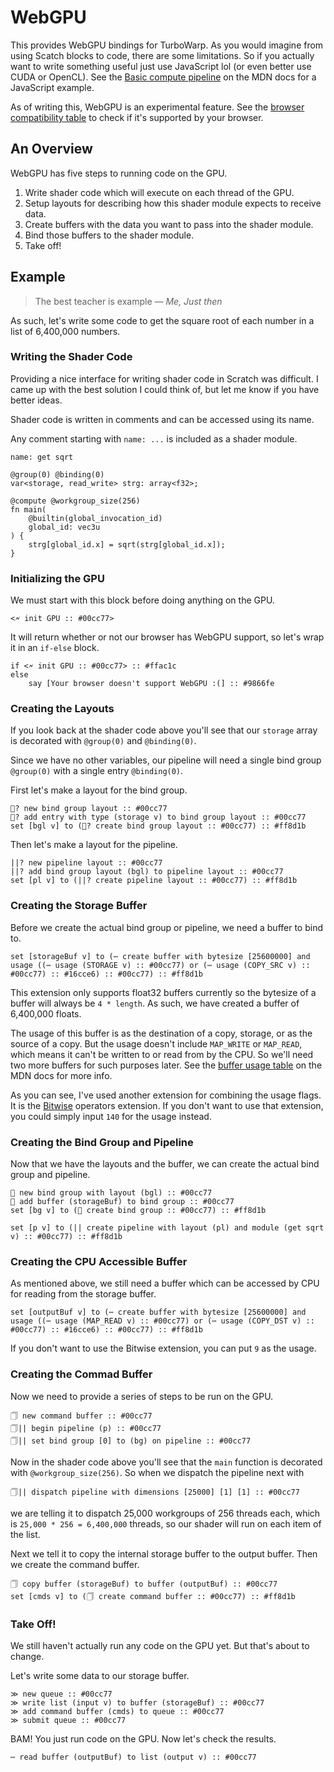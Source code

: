 # WebGPU

This provides WebGPU bindings for TurboWarp. As you would imagine from using Scatch blocks to code, there are some limitations. So if you actually want to write something useful just use JavaScript lol (or even better use CUDA or OpenCL). See the [Basic compute pipeline](https://developer.mozilla.org/en-US/docs/Web/API/WebGPU_API#basic_compute_pipeline) on the MDN docs for a JavaScript example.

As of writing this, WebGPU is an experimental feature. See the [browser compatibility table](https://developer.mozilla.org/en-US/docs/Web/API/WebGPU_API#browser_compatibility) to check if it's supported by your browser.

## An Overview

WebGPU has five steps to running code on the GPU.

1. Write shader code which will execute on each thread of the GPU.
2. Setup layouts for describing how this shader module expects to receive data.
3. Create buffers with the data you want to pass into the shader module.
4. Bind those buffers to the shader module.
5. Take off!

## Example

> The best teacher is example
> — _Me, Just then_

As such, let's write some code to get the square root of each number in a list of 6,400,000 numbers.

### Writing the Shader Code

Providing a nice interface for writing shader code in Scratch was difficult. I came up with the best solution I could think of, but let me know if you have better ideas.

Shader code is written in comments and can be accessed using its name.

Any comment starting with `name: ...` is included as a shader module.

```
name: get sqrt

@group(0) @binding(0)
var<storage, read_write> strg: array<f32>;

@compute @workgroup_size(256)
fn main(
    @builtin(global_invocation_id)
    global_id: vec3u
) {
    strg[global_id.x] = sqrt(strg[global_id.x]);
}
```

### Initializing the GPU

We must start with this block before doing anything on the GPU.

```scratch
<🗲 init GPU :: #00cc77>
```

It will return whether or not our browser has WebGPU support, so let's wrap it in an `if-else` block.

```scratch
if <🗲 init GPU :: #00cc77> :: #ffac1c
else
    say [Your browser doesn't support WebGPU :(] :: #9866fe
```

### Creating the Layouts

If you look back at the shader code above you'll see that our `storage` array is decorated with `@group(0)` and `@binding(0)`.

Since we have no other variables, our pipeline will need a single bind group `@group(0)` with a single entry `@binding(0)`.

First let's make a layout for the bind group.

```scratch
🔗? new bind group layout :: #00cc77
🔗? add entry with type (storage v) to bind group layout :: #00cc77
set [bgl v] to (🔗? create bind group layout :: #00cc77) :: #ff8d1b
```

Then let's make a layout for the pipeline.

```scratch
||? new pipeline layout :: #00cc77
||? add bind group layout (bgl) to pipeline layout :: #00cc77
set [pl v] to (||? create pipeline layout :: #00cc77) :: #ff8d1b
```

### Creating the Storage Buffer

Before we create the actual bind group or pipeline, we need a buffer to bind to.

```scratch
set [storageBuf v] to (⋯ create buffer with bytesize [25600000] and usage ((⋯ usage (STORAGE v) :: #00cc77) or (⋯ usage (COPY_SRC v) :: #00cc77) :: #16cce6) :: #00cc77) :: #ff8d1b
```

This extension only supports float32 buffers currently so the bytesize of a buffer will always be `4 * length`. As such, we have created a buffer of 6,400,000 floats.

The usage of this buffer is as the destination of a copy, storage, or as the source of a copy. But the usage doesn't include `MAP_WRITE` or `MAP_READ`, which means it can't be written to or read from by the CPU. So we'll need two more buffers for such purposes later. See the [buffer usage table](https://developer.mozilla.org/en-US/docs/Web/API/GPUBuffer/usage) on the MDN docs for more info.

As you can see, I've used another extension for combining the usage flags. It is the [Bitwise](https://extensions.turbowarp.org/bitwise) operators extension. If you don't want to use that extension, you could simply input `140` for the usage instead.

### Creating the Bind Group and Pipeline

Now that we have the layouts and the buffer, we can create the actual bind group and pipeline.

```scratch
🔗 new bind group with layout (bgl) :: #00cc77
🔗 add buffer (storageBuf) to bind group :: #00cc77
set [bg v] to (🔗 create bind group :: #00cc77) :: #ff8d1b

set [p v] to (|| create pipeline with layout (pl) and module (get sqrt v) :: #00cc77) :: #ff8d1b
```

### Creating the CPU Accessible Buffer

As mentioned above, we still need a buffer which can be accessed by CPU for reading from the storage buffer.

```scratch
set [outputBuf v] to (⋯ create buffer with bytesize [25600000] and usage ((⋯ usage (MAP_READ v) :: #00cc77) or (⋯ usage (COPY_DST v) :: #00cc77) :: #16cce6) :: #00cc77) :: #ff8d1b
```

If you don't want to use the Bitwise extension, you can put `9` as the usage.

### Creating the Commad Buffer

Now we need to provide a series of steps to be run on the GPU.

```scratch
🗍 new command buffer :: #00cc77
🗍|| begin pipeline (p) :: #00cc77
🗍|| set bind group [0] to (bg) on pipeline :: #00cc77
```

Now in the shader code above you'll see that the `main` function is decorated with `@workgroup_size(256)`. So when we dispatch the pipeline next with

```scratch
🗍|| dispatch pipeline with dimensions [25000] [1] [1] :: #00cc77
```

we are telling it to dispatch 25,000 workgroups of 256 threads each, which is `25,000 * 256 = 6,400,000` threads, so our shader will run on each item of the list.

Next we tell it to copy the internal storage buffer to the output buffer. Then we create the command buffer.

```scratch
🗍 copy buffer (storageBuf) to buffer (outputBuf) :: #00cc77
set [cmds v] to (🗍 create command buffer :: #00cc77) :: #ff8d1b
```

### Take Off!

We still haven't actually run any code on the GPU yet. But that's about to change.

Let's write some data to our storage buffer.

```scratch
≫ new queue :: #00cc77
≫ write list (input v) to buffer (storageBuf) :: #00cc77
≫ add command buffer (cmds) to queue :: #00cc77
≫ submit queue :: #00cc77
```

BAM! You just run code on the GPU. Now let's check the results.

```scratch
⋯ read buffer (outputBuf) to list (output v) :: #00cc77
```
